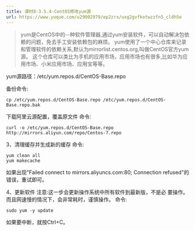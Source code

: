 ```yaml
---
title: 课时8-3.5.4-CentOS修改yum源
url: https://www.yuque.com/u29002979/ep2zrx/uxg2gvfkotwzzfn5_cldh5e
---
```


> yum是CentOS中的--种软件管理器,通过yum安装软件，可以自动解决包依赖的问题，免去手工安装依赖包的麻烦。
> yum使用了一个中心仓库来记录和管理软件的依赖关系,默认为mirrorlist.centos.org,叫做CentOS官方yum源。
> 这个仓库可以类比为手机的应用市场，应用市场也有很多,比如华为应用市场、小米应用市场、应用宝等等。

yum源路径：/etc/yum.repos.d/CentOS-Base.repo

备份命令:

    cp /etc/yum.repos.d/CentOS-Base.repo /etc/yum.repos.d/CentOS-Base.repo.bak

下载阿里云源配置，覆盖原文件
命令:

    curl -o /etc/yum.repos.d/CentOS-Base.repo http://mirrors.aliyun.com/repo/Centos-7.repo

3、清理缓存并生成新的缓存
命令:

    yum clean all
    yum makecache

如果出现"Failed connect to mirrors.aliyuncs.com:80;
Connection refused"的错误，重试即可。

4、更新软件
注意:这一步会更新操作系统中所有软件到最新版，不是必
要操作。而且网速慢的情况下，会非常耗时，谨慎操作。
命令:

    sudo yum -y update

如果要中断，就按CtrI+C。
